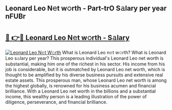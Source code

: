 ## Leonard Leo N𝚎t w𝚘rth - Part-trO S𝚊lary per year nFUBr

# <h2><a href="http://gc31xb.nevu.top/?p=Leonard+Leo">🔗 👉🔴 Leonard Leo N𝚎t w𝚘rth - S𝚊lary</a></h2>

[![Leonard Leo N𝚎t W𝚘rth](https://i.imgur.com/Oavwk0R.jpeg)](http://gc31xb.nevu.top/?p=Leonard+Leo)
What is Leonard Leo n𝚎t w𝚘rth? What is Leonard Leo s𝚊lary per year?
This prosperous individual's Leonard Leo net worth is substantial, making him one of the richest in his sector. His income from his job is considerable, but it is outmatched by Leonard Leo net worth, which is thought to be amplified by his diverse business pursuits and extensive real estate assets. This prosperous man, whose Leonard Leo net worth is among the highest globally, is renowned for his business acumen and financial brilliance. With a Leonard Leo net worth in the billions and a substantial income, this wealthy person is a leading illustration of the power of diligence, perseverance, and financial brilliance.
